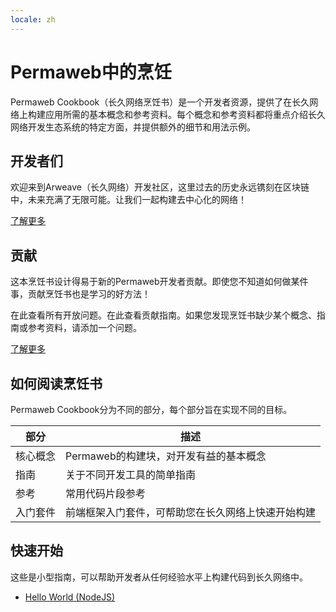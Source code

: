 ```yaml
---
locale: zh
---
```

# Permaweb中的烹饪

Permaweb Cookbook（长久网络烹饪书）是一个开发者资源，提供了在长久网络上构建应用所需的基本概念和参考资料。每个概念和参考资料都将重点介绍长久网络开发生态系统的特定方面，并提供额外的细节和用法示例。

## 开发者们

欢迎来到Arweave（长久网络）开发社区，这里过去的历史永远镌刻在区块链中，未来充满了无限可能。让我们一起构建去中心化的网络！

[了解更多](welcome.md)

## 贡献

这本烹饪书设计得易于新的Permaweb开发者贡献。即使您不知道如何做某件事，贡献烹饪书也是学习的好方法！

在此查看所有开放问题。在此查看贡献指南。如果您发现烹饪书缺少某个概念、指南或参考资料，请添加一个问题。

[了解更多](contributing.md)


## 如何阅读烹饪书

Permaweb Cookbook分为不同的部分，每个部分旨在实现不同的目标。

| 部分 | 描述 |
| ---- | ---- |
| 核心概念 | Permaweb的构建块，对开发有益的基本概念 |
| 指南 | 关于不同开发工具的简单指南 |
| 参考 | 常用代码片段参考 |
| 入门套件 | 前端框架入门套件，可帮助您在长久网络上快速开始构建 | 

## 快速开始

这些是小型指南，可以帮助开发者从任何经验水平上构建代码到长久网络中。

- [Hello World (NodeJS)](quick-starts/hw-nodejs.md)
